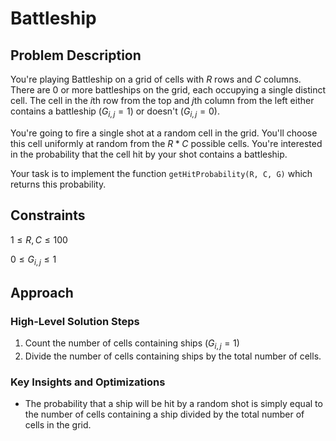 # Battleship

## Problem Description

You're playing Battleship on a grid of cells with $R$ rows and $C$ columns. There are 0 or more battleships on the grid, each occupying a single distinct cell. The cell in the $i\text{th}$ row from the top and $j\text{th}$ column from the left either contains a battleship ($G_{i,j}=1$) or doesn't ($G_{i,j}=0$).

You're going to fire a single shot at a random cell in the grid. You'll choose this cell uniformly at random from the $R*C$ possible cells. You're interested in the probability that the cell hit by your shot contains a battleship.

Your task is to implement the function ```getHitProbability(R, C, G)``` which returns this probability.

## Constraints

$1 \leq R,C \leq 100$

$0 \leq G_{i,j} \leq 1$

## Approach

### High-Level Solution Steps

1. Count the number of cells containing ships ($G_{i,j}=1$) 
2. Divide the number of cells containing ships by the total number of cells.

### Key Insights and Optimizations

- The probability that a ship will be hit by a random shot is simply equal to the number of cells containing a ship divided by the total number of cells in the grid.